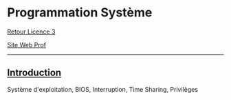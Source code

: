 # Programmation Système

[Retour Licence 3](https://mcheungsen.github.io/licence3/ "Licence 3")

[Site Web Prof](https://gforgeron.gitlab.io/progsys/)

---- 

## [Introduction](progsys-1.md)
Système d'exploitation, BIOS, Interruption, Time Sharing, Privilèges
